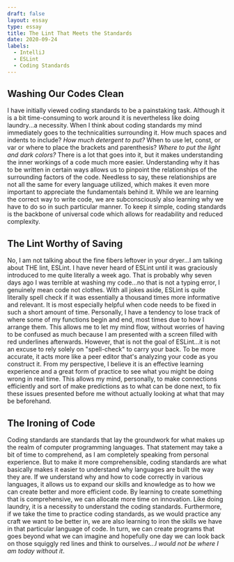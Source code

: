 ```yaml
---
draft: false
layout: essay
type: essay
title: The Lint That Meets the Standards
date: 2020-09-24
labels:
  - IntelliJ
  - ESLint
  - Coding Standards
---
```

## Washing Our Codes Clean
I have initially viewed coding standards to be a painstaking task. Although it is a bit time-consuming to work around it is nevertheless like doing laundry...a necessity. When I think about coding standards my mind immediately goes to the technicalities surrounding it. How much spaces and indents to include? _How much detergent to put?_ When to use let, const, or var or where to place the brackets and parenthesis? _Where to put the light and dark colors?_ There is a lot that goes into it, but it makes understanding the inner workings of a code much more easier. Understanding why it has to be written in certain ways allows us to pinpoint the relationships of the surrounding factors of the code. Needless to say, these relationships are not all the same for every language utilized, which makes it even more important to appreciate the fundamentals behind it. While we are learning the correct way to write code, we are subconsciously also learning why we have to do so in such particular manner. To keep it simple, coding standards is the backbone of universal code which allows for readability and reduced complexity.

## The Lint Worthy of Saving
No, I am not talking about the fine fibers leftover in your dryer...I am talking about THE lint, ESLint. I have never heard of ESLint until it was graciously introduced to me quite literally a week ago. That is probably why seven days ago I was terrible at washing my code...no that is not a typing error, I genuinely mean code not clothes. With all jokes aside, ESLint is quite literally spell check if it was essentially a thousand times more informative and relevant. It is most especially helpful when code needs to be fixed in such a short amount of time. Personally, I have a tendency to lose track of where some of my functions begin and end, most times due to how I arrange them. This allows me to let my mind flow, without worries of having to be confused as much because I am presented with a screen filled with red underlines afterwards. However, that is not the goal of ESLint...it is not an excuse to rely solely on "spell-check" to carry your back. To be more accurate, it acts more like a peer editor that's analyzing your code as you construct it. From my perspective, I believe it is an effective learning experience and a great form of practice to see what you might be doing wrong in real time. This allows my mind, personally, to make connections efficiently and sort of make predictions as to what can be done next, to fix these issues presented before me without actually looking at what that may be beforehand.

## The Ironing of Code
Coding standards are standards that lay the groundwork for what makes up the realm of computer programming languages. That statement may take a bit of time to comprehend, as I am completely speaking from personal experience. But to make it more comprehensible, coding standards are what basically makes it easier to understand why languages are built the way they are. If we understand why and how to code correctly in various languages, it allows us to expand our skills and knowledge as to how we can create better and more efficient code. By learning to create something that is comprehensive, we can allocate more time on innovation. Like doing laundry, it is a necessity to understand the coding standards. Furthermore, if we take the time to practice coding standards, as we would practice any craft we want to be better in, we are also learning to iron the skills we have in that particular language of code. In turn, we can create programs that goes beyond what we can imagine and hopefully one day we can look back on those squiggly red lines and think to ourselves..._I would not be where I am today without it_.